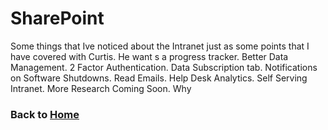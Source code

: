 # SharePoint

Some things that Ive noticed about the Intranet just as some points that I have covered with Curtis. He want s a progress tracker. Better Data Management. 2 Factor Authentication. Data Subscription tab. Notifications on Software Shutdowns. Read Emails. Help Desk Analytics. Self Serving Intranet. More Research Coming Soon. Why

### Back to [Home](/)
